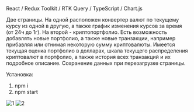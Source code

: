 React / Redux Toolkit / RTK Query / TypeScript / Chart.js

Две страницы. На одной расположен конвертер валют по текущему курсу из одной в другую, а также график изменения курсов за время (от 24ч до 1г).
На второй - криптопортфолио. Есть возможность добавлять новые портфолио, а также новые транзакции, например прибавляя или отнимая некоторую сумму криптовалюты.
Имеется текущая оценка портфолио в долларах, шкала текущего распределения криптовалют в портфолио, а также история всех транзакций и их подробное описание.
Сохранение данных при перезагрузке страницы.


Установка:
1. npm i
2. npm start


![1](https://user-images.githubusercontent.com/117946676/221057779-3e46995f-cf9b-4b3d-a9ae-fe6c579b2af1.png)
![2](https://user-images.githubusercontent.com/117946676/221057787-3fdb6f9a-8bd3-4983-b48e-2bf8686f2164.png)
